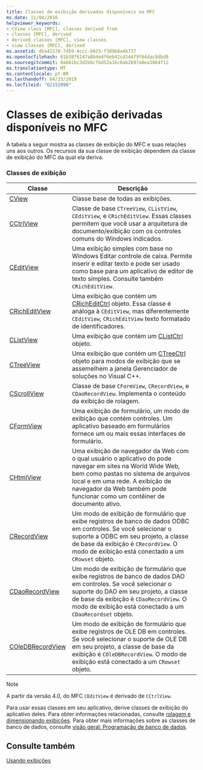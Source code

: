 ```yaml
---
title: Classes de exibição derivadas disponíveis no MFC
ms.date: 11/04/2016
helpviewer_keywords:
- CView class [MFC], classes derived from
- classes [MFC], derived
- derived classes [MFC], view classes
- view classes [MFC], derived
ms.assetid: dba42178-7459-4ccc-b025-f3d9b8a4b737
ms.openlocfilehash: 61b38f6147a8bde4f6eb42cd144f9f64dac8dbd8
ms.sourcegitcommit: 0ab61bc3d2b6cfbd52a16c6ab2b97a8ea1864f12
ms.translationtype: MT
ms.contentlocale: pt-BR
ms.lasthandoff: 04/23/2019
ms.locfileid: "62152898"
---
```

# <a name="derived-view-classes-available-in-mfc"></a>Classes de exibição derivadas disponíveis no MFC

A tabela a seguir mostra as classes de exibição do MFC e suas relações uns aos outros. Os recursos da sua classe de exibição dependem da classe de exibição do MFC da qual ela deriva.

### <a name="view-classes"></a>Classes de exibição

|Classe|Descrição|
|-----------|-----------------|
|[CView](../mfc/reference/cview-class.md)|Classe base de todas as exibições.|
|[CCtrlView](../mfc/reference/cctrlview-class.md)|Classe de base `CTreeView`, `CListView`, `CEditView`, e `CRichEditView`. Essas classes permitem que você usar a arquitetura de documento/exibição com os controles comuns do Windows indicados.|
|[CEditView](../mfc/reference/ceditview-class.md)|Uma exibição simples com base no Windows Editar controle de caixa. Permite inserir e editar texto e pode ser usado como base para um aplicativo de editor de texto simples. Consulte também `CRichEditView`.|
|[CRichEditView](../mfc/reference/cricheditview-class.md)|Uma exibição que contém um [CRichEditCtrl](../mfc/reference/cricheditctrl-class.md) objeto. Essa classe é análoga à `CEditView`, mas diferentemente `CEditView`, `CRichEditView` texto formatado de identificadores.|
|[CListView](../mfc/reference/clistview-class.md)|Uma exibição que contém um [CListCtrl](../mfc/reference/clistctrl-class.md) objeto.|
|[CTreeView](../mfc/reference/ctreeview-class.md)|Uma exibição que contém um [CTreeCtrl](../mfc/reference/ctreectrl-class.md) objeto para modos de exibição que se assemelhem a janela Gerenciador de soluções no Visual C++.|
|[CScrollView](../mfc/reference/cscrollview-class.md)|Classe de base `CFormView`, `CRecordView`, e `CDaoRecordView`. Implementa o conteúdo da exibição de rolagem.|
|[CFormView](../mfc/reference/cformview-class.md)|Uma exibição de formulário, um modo de exibição que contém controles. Um aplicativo baseado em formulários fornece um ou mais essas interfaces de formulário.|
|[CHtmlView](../mfc/reference/chtmlview-class.md)|Uma exibição de navegador da Web com o qual usuário o aplicativo do pode navegar em sites na World Wide Web, bem como pastas no sistema de arquivos local e em uma rede. A exibição de navegador da Web também pode funcionar como um contêiner de documento ativo.|
|[CRecordView](../mfc/reference/crecordview-class.md)|Um modo de exibição de formulário que exibe registros de banco de dados ODBC em controles. Se você selecionar o suporte a ODBC em seu projeto, a classe de base da exibição é `CRecordView`. O modo de exibição está conectado a um `CRowset` objeto.|
|[CDaoRecordView](../mfc/reference/cdaorecordview-class.md)|Um modo de exibição de formulário que exibe registros de banco de dados DAO em controles. Se você selecionar o suporte do DAO em seu projeto, a classe de base da exibição é `CDaoRecordView`. O modo de exibição está conectado a um `CDaoRecordset` objeto.|
|[COleDBRecordView](../mfc/reference/coledbrecordview-class.md)|Um modo de exibição de formulário que exibe registros de OLE DB em controles. Se você selecionar o suporte de OLE DB em seu projeto, a classe de base da exibição é `COleDBRecordView`. O modo de exibição está conectado a um `CRowset` objeto.|

> [!NOTE]
>  A partir da versão 4.0, do MFC `CEditView` é derivado de `CCtrlView`.

Para usar essas classes em seu aplicativo, derive classes de exibição do aplicativo deles. Para obter informações relacionadas, consulte [rolagem e dimensionando exibições](../mfc/scrolling-and-scaling-views.md). Para obter mais informações sobre as classes de banco de dados, consulte [visão geral: Programação de banco de dados](../data/data-access-programming-mfc-atl.md).

## <a name="see-also"></a>Consulte também

[Usando exibições](../mfc/using-views.md)
